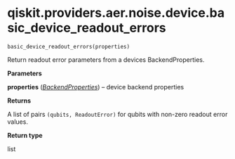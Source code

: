 # qiskit.providers.aer.noise.device.basic\_device\_readout\_errors

<span id="undefined" />

`basic_device_readout_errors(properties)`

Return readout error parameters from a devices BackendProperties.

**Parameters**

**properties** ([*BackendProperties*](qiskit.providers.models.BackendProperties#qiskit.providers.models.BackendProperties "qiskit.providers.models.BackendProperties")) – device backend properties

**Returns**

A list of pairs `(qubits, ReadoutError)` for qubits with non-zero readout error values.

**Return type**

list
